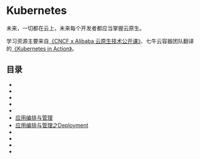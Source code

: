 Kubernetes
=============

未来，一切都在云上，未来每个开发者都应当掌握云原生。

学习资源主要来自[《CNCF x Alibaba 云原生技术公开课》](https://edu.aliyun.com/course/1651?spm=5176.10731542.0.0.43d020beAI8xeA)、七牛云容器团队翻译的[《Kubernetes in Action》](https://book.douban.com/subject/30418855/)。

## 目录

- []()
- []()
- []()
- []()
- []()
- [应用编排与管理](./05-05-labels-anotations-owereference.md)
- [应用编排与管理之Deployment](./06-deloyment.md)
- []()
- []()
- []()
- []()